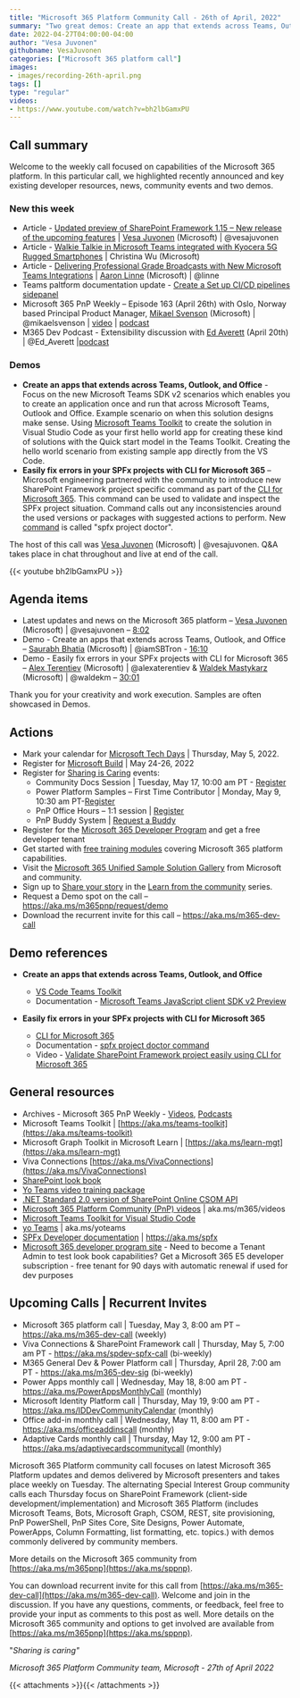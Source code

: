 ```yaml
---
title: "Microsoft 365 Platform Community Call - 26th of April, 2022"
summary: "Two great demos: Create an app that extends across Teams, Outlook, and Office, and Graph Connectors updates and Postman samples."
date: 2022-04-27T04:00:00-04:00
author: "Vesa Juvonen"
githubname: VesaJuvonen
categories: ["Microsoft 365 platform call"]
images:
- images/recording-26th-april.png
tags: []
type: "regular"
videos:
- https://www.youtube.com/watch?v=bh2lbGamxPU
---
```


## Call summary

Welcome to the weekly call focused on capabilities of the Microsoft 365 platform.  In this particular call, we highlighted recently announced and key existing developer resources, news, community events and two demos.

### New this week

* Article - [Updated preview of SharePoint Framework 1.15 – New release of the upcoming features](https://devblogs.microsoft.com/microsoft365dev/updated-preview-of-sharepoint-framework-1-15-new-release-of-the-upcoming-features/) | [Vesa Juvonen](https://twitter.com/vesajuvonen) (Microsoft) | @vesajuvonen
* Article - [Walkie Talkie in Microsoft Teams integrated with Kyocera 5G Rugged Smartphones](https://techcommunity.microsoft.com/t5/microsoft-teams-blog/walkie-talkie-in-microsoft-teams-integrated-with-kyocera-5g/ba-p/3288641) | Christina Wu (Microsoft)
* Article - [Delivering Professional Grade Broadcasts with New Microsoft Teams Integrations](https://techcommunity.microsoft.com/t5/microsoft-teams-blog/delivering-professional-grade-broadcasts-with-new-microsoft/ba-p/3293454) | [Aaron Linne](https://twitter.com/linne) (Microsoft) | @linne
* Teams paltform documentation update - [Create a Set up CI/CD pipelines sidepanel](https://learn.microsoft.com/microsoftteams/platform/sbs-meetings-sidepanel?tabs=vs)
* Microsoft 365 PnP Weekly – Episode 163 (April 26th) with Oslo, Norway based Principal Product Manager, [Mikael Svenson](https://twitter.com/mikaelsvenson) (Microsoft) | @mikaelsvenson | [video](https://pnp.github.io/blog/microsoft-365-pnp-weekly/episode-163/) | [podcast](https://pnpweekly.podbean.com/e/microsoft-365-pnp-weekly-episode-163-mikael-svenson-microsoft/)
* M365 Dev Podcast - Extensibility discussion with [Ed Averett](https://twitter.com/Ed_Averett) (April 20th) | @Ed_Averett |[podcast](https://www.m365devpodcast.com/e/extensibility-discussion-with-ed-averett/)

### Demos

* **Create an apps that extends across Teams, Outlook, and Office** - Focus on the new Microsoft Teams SDK v2 scenarios which enables you to create an application once and run that across Microsoft Teams, Outlook and Office. Example scenario on when this solution designs make sense. Using [Microsoft Teams Toolkit](https://aka.ms/VSTeamsToolkit) to create the solution in Visual Studio Code as your first hello world app for creating these kind of solutions with the Quick start model in the Teams Toolkit. Creating the hello world scenario from existing sample app directly from the VS Code.
* **Easily fix errors in your SPFx projects with CLI for Microsoft 365** – Microsoft engineering partnered with the community to introduce new SharePoint Framework project specific command as part of the [CLI for Microsoft 365](https://aka.ms/cli-m365). This command can be used to validate and inspect the SPFx project situation. Command calls out any inconsistencies around the used versions or packages with suggested actions to perform. New [command](https://pnp.github.io/cli-microsoft365/cmd/spfx/project/project-doctor/) is called "spfx project doctor".

The host of this call was [Vesa Juvonen](https://twitter.com/vesajuvonen) (Microsoft) | @vesajuvonen. Q&A takes place in chat throughout and live at end of the call.

{{< youtube bh2lbGamxPU >}}

## Agenda items

* Latest updates and news on the Microsoft 365 platform – [Vesa Juvonen](https://twitter.com/vesajuvonen) (Microsoft) | @vesajuvonen – [8:02](https://youtu.be/bh2lbGamxPU?t=482)
* Demo - Create an apps that extends across Teams, Outlook, and Office – [Saurabh Bhatia](https://twitter.com/iamSBTron) (Microsoft) | @iamSBTron - [16:10](https://youtu.be/bh2lbGamxPU?t=970)
* Demo - Easily fix errors in your SPFx projects with CLI for Microsoft 365 – [Alex Terentiev](https://twitter.com/alexaterentiev) (Microsoft) | @alexaterentiev & [Waldek Mastykarz](https://twitter.com/waldekm) (Microsoft) | @waldekm – [30:01](https://youtu.be/bh2lbGamxPU?t=1801)

Thank you for your creativity and work execution. Samples are often showcased in Demos.

## Actions

* Mark your calendar for [Microsoft Tech Days](https://aka.ms/techdays/m365) | Thursday, May 5, 2022.
* Register for [Microsoft Build](https://mybuild.microsoft.com/) | May 24-26, 2022
* Register for [Sharing is Caring](https://pnp.github.io/sharing-is-caring/) events:
    * Community Docs Session | Tuesday, May 17, 10:00 am PT - [Register](https://forms.microsoft.com/pages/responsepage.aspx?id=KtIy2vgLW0SOgZbwvQuRaXDXyCl9DkBHq4A2OG7uLpdUOUdFR0U1STdGS0lXUDA2Sk1YSE1WMEtHSy4u)
    * Power Platform Samples – First Time Contributor | Monday, May 9, 10:30 am PT-[Register](https://forms.office.com/pages/responsepage.aspx?id=KtIy2vgLW0SOgZbwvQuRaXDXyCl9DkBHq4A2OG7uLpdUMTFJWFFGVUxBNUFZQjZWRUdaOE5BMFkwNS4u)
    * PnP Office Hours – 1:1 session | [Register](https://outlook.office365.com/owa/calendar/PnPSharingisCaring@warner.digital/bookings/)
    * PnP Buddy System \| [Request a Buddy](https://forms.office.com/Pages/ResponsePage.aspx?id=KtIy2vgLW0SOgZbwvQuRaXDXyCl9DkBHq4A2OG7uLpdUMjRRUVg4NElZUUJLTEY1TVVSVDJFRFpLRS4u)
* Register for the [Microsoft 365 Developer Program](https://aka.ms/m365/devprogram) and get a free developer tenant
* Get started with [free training modules](https://aka.ms/m365/dev/learn) covering Microsoft 365 platform capabilities.
* Visit the [Microsoft 365 Unified Sample Solution Gallery](https://adoption.microsoft.com/sample-solution-gallery) from Microsoft and community.
* Sign up to [Share your story](https://aka.ms/share-your-story) in the [Learn from the community](https://aka.ms/LearnFromTheCommunity/ThisWeek) series.
* Request a Demo spot on the call – <https://aka.ms/m365pnp/request/demo>
* Download the recurrent invite for this call – <https://aka.ms/m365-dev-call>

## Demo references

* **Create an apps that extends across Teams, Outlook, and Office**
    * [VS Code Teams Toolkit](https://aka.ms/VSCodeTeamsToolkit)
    * Documentation - [Microsoft Teams JavaScript client SDK v2 Preview](https://learn.microsoft.com/microsoftteams/platform/m365-apps/using-teams-client-sdk-preview?tabs=manifest-teams-toolkit%2Cjavascript)

* **Easily fix errors in your SPFx projects with CLI for Microsoft 365**
    * [CLI for Microsoft 365](https://pnp.github.io/cli-microsoft365/)
    * Documentation - [spfx project doctor command](https://pnp.github.io/cli-microsoft365/cmd/spfx/project/project-doctor/)
    * Video - [Validate SharePoint Framework project easily using CLI for Microsoft 365](https://www.youtube.com/watch?v=qo8ZSIlb_pU)

## General resources

* Archives - Microsoft 365 PnP Weekly - [Videos](https://www.youtube.com/playlist?list=PLR9nK3mnD-OVYI-St_CBiFfuL4CZbBpkC), [Podcasts](https://pnpweekly.podbean.com/)
* Microsoft Teams Toolkit | [https://aka.ms/teams-toolkit](https://aka.ms/teams-toolkit)
* Microsoft Graph Toolkit in Microsoft Learn | [https://aka.ms/learn-mgt](https://aka.ms/learn-mgt)
* Viva Connections [https://aka.ms/VivaConnections](https://aka.ms/VivaConnections)
* [SharePoint look book](https://lookbook.microsoft.com/?WT.mc_id=m365-24198-cxa)
* [Yo Teams video training package](https://aka.ms/yoteams-training)
* [.NET Standard 2.0 version of SharePoint Online CSOM API](https://developer.microsoft.com/microsoft-365/blogs/net-standard-version-of-sharepoint-online-csom-apis?WT.mc_id=m365-24198-cxa)
* [Microsoft 365 Platform Community (PnP) videos](https://aka.ms/m365/videos) | aka.ms/m365/videos
* [Microsoft Teams Toolkit for Visual Studio Code](https://marketplace.visualstudio.com/items?itemName=TeamsDevApp.ms-teams-vscode-extension)
* [yo Teams](https://aka.ms/yoteams) | aka.ms/yoteams
* [SPFx Developer documentation](https://aka.ms/spfx) | https://aka.ms/spfx
* [Microsoft 365 developer program site](https://developer.microsoft.com/office/dev-program?WT.mc_id=m365-24198-cxa) - Need to become a Tenant Admin to test look book capabilities? Get a Microsoft 365 E5 developer subscription - free tenant for 90 days with automatic renewal if used for dev purposes

## Upcoming Calls | Recurrent Invites

* Microsoft 365 platform call \| Tuesday, May 3, 8:00 am PT – <https://aka.ms/m365-dev-call> (weekly)
* Viva Connections & SharePoint Framework call \| Thursday, May 5, 7:00 am PT - <https://aka.ms/spdev-spfx-call> (bi-weekly)
* M365 General Dev & Power Platform call \| Thursday, April 28, 7:00 am PT - <https://aka.ms/m365-dev-sig> (bi-weekly)
* Power Apps monthly call \| Wednesday, May 18, 8:00 am PT - <https://aka.ms/PowerAppsMonthlyCall> (monthly)
* Microsoft Identity Platform call \| Thursday, May 19, 9:00 am PT - <https://aka.ms/IDDevCommunityCalendar> (monthly)
* Office add-in monthly call \| Wednesday, May 11, 8:00 am PT - <https://aka.ms/officeaddinscall> (monthly)
* Adaptive Cards monthly call \| Thursday, May 12, 9:00 am PT - <https://aka.ms/adaptivecardscommunitycall> (monthly)

Microsoft 365 Platform community call focuses on latest Microsoft 365 Platform updates and demos delivered by Microsoft presenters and takes place weekly on Tuesday.  The alternating Special Interest Group community calls each Thursday focus on SharePoint Framework (client-side development/implementation) and Microsoft 365 Platform (includes Microsoft Teams, Bots, Microsoft Graph, CSOM, REST, site provisioning, PnP PowerShell, PnP Sites Core, Site Designs, Power Automate, PowerApps, Column Formatting, list formatting, etc. topics.) with demos commonly delivered by community members.

More details on the Microsoft 365 community from [https://aka.ms/m365pnp](https://aka.ms/sppnp).

You can download recurrent invite for this call from [https://aka.ms/m365-dev-call](https://aka.ms/m365-dev-call).  Welcome and join in the discussion. If you have any questions, comments, or feedback, feel free to provide your input as comments to this post as well. More details on the Microsoft 365 community and options to get involved are available from [https://aka.ms/m365pnp](https://aka.ms/sppnp).


&quot;_Sharing is caring&quot;_

_Microsoft 365 Platform Community team, Microsoft - 27th of April 2022_

{{< attachments >}}{{< /attachments >}}
